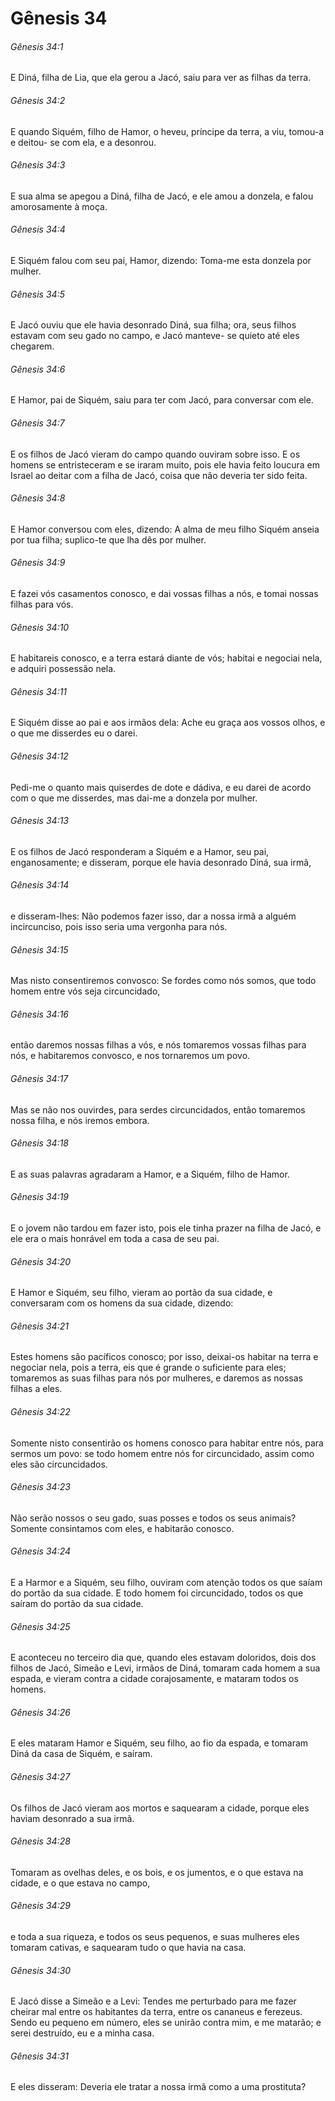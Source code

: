 # Gênesis 34

###### Gênesis 34:1

E Diná, filha de Lia, que ela gerou a Jacó, saiu para ver as filhas da terra.

###### Gênesis 34:2

E quando Siquém, filho de Hamor, o heveu, príncipe da terra, a viu, tomou-a e deitou- se com ela, e a desonrou.

###### Gênesis 34:3

E sua alma se apegou a Diná, filha de Jacó, e ele amou a donzela, e falou amorosamente à moça.

###### Gênesis 34:4

E Siquém falou com seu pai, Hamor, dizendo: Toma-me esta donzela por mulher.

###### Gênesis 34:5

E Jacó ouviu que ele havia desonrado Diná, sua filha; ora, seus filhos estavam com seu gado no campo, e Jacó manteve- se quieto até eles chegarem.

###### Gênesis 34:6

E Hamor, pai de Siquém, saiu para ter com Jacó, para conversar com ele.

###### Gênesis 34:7

E os filhos de Jacó vieram do campo quando ouviram sobre isso. E os homens se entristeceram e se iraram muito, pois ele havia feito loucura em Israel ao deitar com a filha de Jacó, coisa que não deveria ter sido feita.

###### Gênesis 34:8

E Hamor conversou com eles, dizendo: A alma de meu filho Siquém anseia por tua filha; suplico-te que lha dês por mulher.

###### Gênesis 34:9

E fazei vós casamentos conosco, e dai vossas filhas a nós, e tomai nossas filhas para vós.

###### Gênesis 34:10

E habitareis conosco, e a terra estará diante de vós; habitai e negociai nela, e adquiri possessão nela.

###### Gênesis 34:11

E Siquém disse ao pai e aos irmãos dela: Ache eu graça aos vossos olhos, e o que me disserdes eu o darei.

###### Gênesis 34:12

Pedi-me o quanto mais quiserdes de dote e dádiva, e eu darei de acordo com o que me disserdes, mas dai-me a donzela por mulher.

###### Gênesis 34:13

E os filhos de Jacó responderam a Siquém e a Hamor, seu pai, enganosamente; e disseram, porque ele havia desonrado Diná, sua irmã,

###### Gênesis 34:14

e disseram-lhes: Não podemos fazer isso, dar a nossa irmã a alguém incircunciso, pois isso seria uma vergonha para nós.

###### Gênesis 34:15

Mas nisto consentiremos convosco: Se fordes como nós somos, que todo homem entre vós seja circuncidado,

###### Gênesis 34:16

então daremos nossas filhas a vós, e nós tomaremos vossas filhas para nós, e habitaremos convosco, e nos tornaremos um povo.

###### Gênesis 34:17

Mas se não nos ouvirdes, para serdes circuncidados, então tomaremos nossa filha, e nós iremos embora.

###### Gênesis 34:18

E as suas palavras agradaram a Hamor, e a Siquém, filho de Hamor.

###### Gênesis 34:19

E o jovem não tardou em fazer isto, pois ele tinha prazer na filha de Jacó, e ele era o mais honrável em toda a casa de seu pai.

###### Gênesis 34:20

E Hamor e Siquém, seu filho, vieram ao portão da sua cidade, e conversaram com os homens da sua cidade, dizendo:

###### Gênesis 34:21

Estes homens são pacíficos conosco; por isso, deixai-os habitar na terra e negociar nela, pois a terra, eis que é grande o suficiente para eles; tomaremos as suas filhas para nós por mulheres, e daremos as nossas filhas a eles.

###### Gênesis 34:22

Somente nisto consentirão os homens conosco para habitar entre nós, para sermos um povo: se todo homem entre nós for circuncidado, assim como eles são circuncidados.

###### Gênesis 34:23

Não serão nossos o seu gado, suas posses e todos os seus animais? Somente consintamos com eles, e habitarão conosco.

###### Gênesis 34:24

E a Harmor e a Siquém, seu filho, ouviram com atenção todos os que saíam do portão da sua cidade. E todo homem foi circuncidado, todos os que saíram do portão da sua cidade.

###### Gênesis 34:25

E aconteceu no terceiro dia que, quando eles estavam doloridos, dois dos filhos de Jacó, Simeão e Levi, irmãos de Diná, tomaram cada homem a sua espada, e vieram contra a cidade corajosamente, e mataram todos os homens.

###### Gênesis 34:26

E eles mataram Hamor e Siquém, seu filho, ao fio da espada, e tomaram Diná da casa de Siquém, e saíram.

###### Gênesis 34:27

Os filhos de Jacó vieram aos mortos e saquearam a cidade, porque eles haviam desonrado a sua irmã.

###### Gênesis 34:28

Tomaram as ovelhas deles, e os bois, e os jumentos, e o que estava na cidade, e o que estava no campo,

###### Gênesis 34:29

e toda a sua riqueza, e todos os seus pequenos, e suas mulheres eles tomaram cativas, e saquearam tudo o que havia na casa.

###### Gênesis 34:30

E Jacó disse a Simeão e a Levi: Tendes me perturbado para me fazer cheirar mal entre os habitantes da terra, entre os cananeus e ferezeus. Sendo eu pequeno em número, eles se unirão contra mim, e me matarão; e serei destruído, eu e a minha casa.

###### Gênesis 34:31

E eles disseram: Deveria ele tratar a nossa irmã como a uma prostituta?

